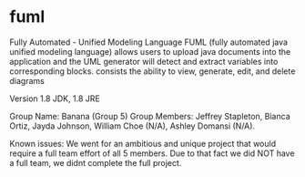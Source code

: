 # fuml
Fully Automated - Unified Modeling Language
FUML (fully automated java unified modeling language) allows users to upload java documents into the application and the UML generator will detect and extract variables into corresponding blocks. consists the ability to view, generate, edit, and delete diagrams

Version 1.8 JDK, 1.8 JRE

Group Name: Banana (Group 5)
Group Members:
 Jeffrey Stapleton,
 Bianca Ortiz,
 Jayda Johnson,
 William Choe (N/A),
 Ashley Domansi (N/A).



Known issues: We went for an ambitious and unique project that would require a full team effort of all 5 members. Due to that fact we did NOT have a full team, we didnt complete the full project. 
